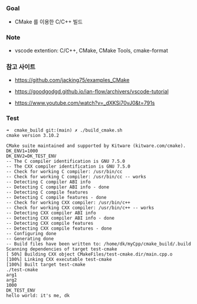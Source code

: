 
### Goal
- CMake 를 이용한 C/C++ 빌드


### Note
- vscode extention: C/C++, CMake, CMake Tools, cmake-format

### 참고 사이트
- https://github.com/jacking75/examples_CMake
- https://goodgodgd.github.io/ian-flow/archivers/vscode-tutorial

- https://www.youtube.com/watch?v=_dXKSi70vJ0&t=791s

### Test
```
➜  cmake_build git:(main) ✗ ./build_cmake.sh
cmake version 3.10.2

CMake suite maintained and supported by Kitware (kitware.com/cmake).
DK_ENV1=1000
DK_ENV2=DK_TEST_ENV
-- The C compiler identification is GNU 7.5.0
-- The CXX compiler identification is GNU 7.5.0
-- Check for working C compiler: /usr/bin/cc
-- Check for working C compiler: /usr/bin/cc -- works
-- Detecting C compiler ABI info
-- Detecting C compiler ABI info - done
-- Detecting C compile features
-- Detecting C compile features - done
-- Check for working CXX compiler: /usr/bin/c++
-- Check for working CXX compiler: /usr/bin/c++ -- works
-- Detecting CXX compiler ABI info
-- Detecting CXX compiler ABI info - done
-- Detecting CXX compile features
-- Detecting CXX compile features - done
-- Configuring done
-- Generating done
-- Build files have been written to: /home/dk/myCpp/cmake_build/.build
Scanning dependencies of target test-cmake
[ 50%] Building CXX object CMakeFiles/test-cmake.dir/main.cpp.o
[100%] Linking CXX executable test-cmake
[100%] Built target test-cmake
./test-cmake
arg1
arg2
1000
DK_TEST_ENV
hello world: it's me, dk
```